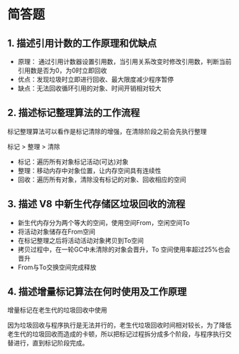 # 简答题

## 1. 描述引用计数的工作原理和优缺点 

- 原理：
通过引用计数器设置引用数，当引用关系改变时修改引用数，判断当前引用数是否为0，为0时立即回收
- 优点：发现垃圾时立即进行回收、最大限度减少程序暂停
- 缺点：无法回收循环引用的对象、时间开销相对较大

## 2. 描述标记整理算法的工作流程

标记整理算法可以看作是标记清除的增强，在清除阶段之前会先执行整理

标记 > 整理 > 清除
- 标记：遍历所有对象标记活动(可达)对象
- 整理：移动内存中对象位置，让内存空间具有连续性
- 回收：遍历所有对象，清除没有标记的对象、回收相应的空间

## 3. 描述 V8 中新生代存储区垃圾回收的流程
- 新生代内存分为两个等大的空间，使用空间From，空闲空间To
- 将活动对象储存在From空间
- 在标记整理之后将活动活动对象拷贝到To空间
- 拷贝过程中，在一轮GC中未清除的对象会晋升，To 空间使用率超过25%也会晋升
- From与To交换空间完成释放


## 4. 描述增量标记算法在何时使用及工作原理
增量标记在老生代的垃圾回收中使用

因为垃圾回收与程序执行是无法并行的，老生代垃圾回收时间相对较长，为了降低老生代的垃圾回收而造成的卡顿，所以把标记过程拆分成多个阶段，与程序执行交替进行，直到标记阶段完成。